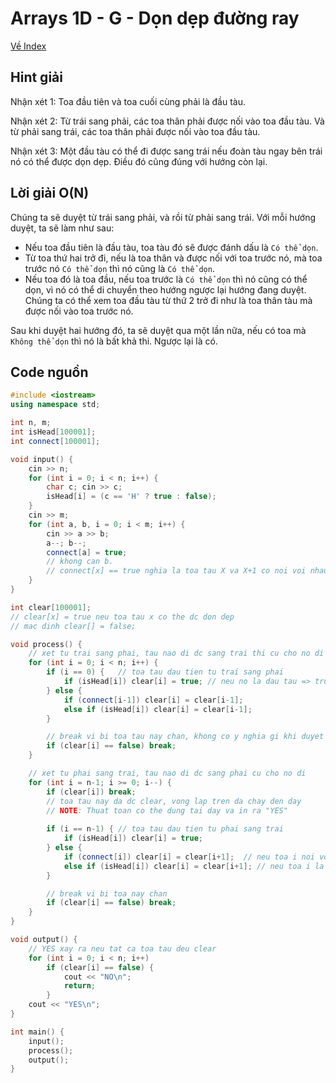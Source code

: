 # Arrays 1D - G - Dọn dẹp đường ray

[Về Index](index.md)

## Hint giải

Nhận xét 1: Toa đầu tiên và toa cuối cùng phải là đầu tàu.

Nhận xét 2: Từ trái sang phải, các toa thân phải được nối vào toa đầu tàu. Và từ phải sang trái, các toa thân phải được nối vào toa đầu tàu.

Nhận xét 3: Một đầu tàu có thể đi được sang trái nếu đoàn tàu ngay bên trái nó có thể được dọn dẹp. Điều đó cũng đúng với hướng còn lại.


## Lời giải O(N)


Chúng ta sẽ duyệt từ trái sang phải, và rồi từ phải sang trái. Với mỗi hướng duyệt, ta sẽ làm như sau:

- Nếu toa đầu tiên là đầu tàu, toa tàu đó sẽ được đánh dấu là `Có thể dọn`.
- Từ toa thứ hai trở đi, nếu là toa thân và được nối với toa trước nó, mà toa trước nó `Có thể dọn` thì nó cũng là `Có thể dọn`.
- Nếu toa đó là toa đầu, nếu toa trước là `Có thể dọn` thì nó cũng có thể dọn, vì nó có thể di chuyển theo hướng ngược lại hướng đang duyệt. Chúng ta có thể xem toa đầu tàu từ thứ 2 trở đi như là toa thân tàu mà được nối vào toa trước nó.

Sau khi duyệt hai hướng đó, ta sẽ duyệt qua một lần nữa, nếu có toa mà `Không thể dọn` thì nó là bất khả thi. Ngược lại là có.


## Code nguồn

```cpp
#include <iostream>
using namespace std;

int n, m;
int isHead[100001];
int connect[100001];

void input() {
    cin >> n;
    for (int i = 0; i < n; i++) {
        char c; cin >> c;
        isHead[i] = (c == 'H' ? true : false);
    }
    cin >> m;
    for (int a, b, i = 0; i < m; i++) {
        cin >> a >> b;
        a--; b--;
        connect[a] = true;
        // khong can b.
        // connect[x] == true nghia la toa tau X va X+1 co noi voi nhau
    }
}

int clear[100001];
// clear[x] = true neu toa tau x co the dc don dep
// mac dinh clear[] = false;

void process() {
    // xet tu trai sang phai, tau nao di dc sang trai thi cu cho no di
    for (int i = 0; i < n; i++) {
        if (i == 0) {   // toa tau dau tien tu trai sang phai
            if (isHead[i]) clear[i] = true; // neu no la dau tau => true
        } else {
            if (connect[i-1]) clear[i] = clear[i-1];
            else if (isHead[i]) clear[i] = clear[i-1];
        }

        // break vi bi toa tau nay chan, khong co y nghia gi khi duyet them nua
        if (clear[i] == false) break;
    }

    // xet tu phai sang trai, tau nao di dc sang phai cu cho no di
    for (int i = n-1; i >= 0; i--) {
        if (clear[i]) break;
        // toa tau nay da dc clear, vong lap tren da chay den day
        // NOTE: Thuat toan co the dung tai day va in ra "YES"
        
        if (i == n-1) { // toa tau dau tien tu phai sang trai
            if (isHead[i]) clear[i] = true;
        } else {
            if (connect[i]) clear[i] = clear[i+1];  // neu toa i noi voi toa i+1, no se clear neu toa i+1 clear
            else if (isHead[i]) clear[i] = clear[i+1]; // neu toa i la toa Head, no se clear neu toa i+1 clear
        }

        // break vi bi toa nay chan
        if (clear[i] == false) break;
    }
}

void output() {
    // YES xay ra neu tat ca toa tau deu clear
    for (int i = 0; i < n; i++)
        if (clear[i] == false) {
            cout << "NO\n";
            return;
        }
    cout << "YES\n";
}

int main() {
    input();
    process();
    output();
}
```
